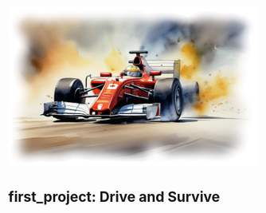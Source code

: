 ![Alt text](https://github.com/jan463/first_project/blob/main/readme.png)

# first_project: Drive and Survive
